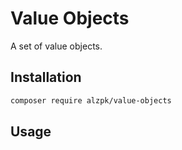 # Value Objects

A set of value objects.

## Installation

```bash
composer require alzpk/value-objects
```

## Usage

